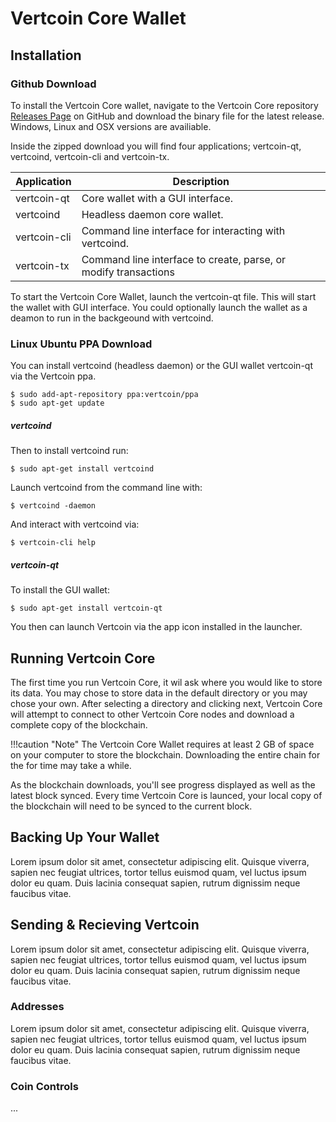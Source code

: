 # Vertcoin Core Wallet

## Installation




### Github Download


To install the Vertcoin Core wallet, navigate to the Vertcoin Core repository [Releases Page](https://github.com/vertcoin/vertcoin/releases) on GitHub and download the binary file for the latest release. Windows, Linux and OSX versions are availiable.



Inside the zipped download you will find four applications; vertcoin-qt, 
vertcoind, vertcoin-cli and vertcoin-tx.


| Application  | Description                                                      |
|--------------|------------------------------------------------------------------|
| vertcoin-qt  | Core wallet with a GUI interface.                                |
| vertcoind    | Headless daemon core wallet.                                     |
| vertcoin-cli | Command line interface for interacting with vertcoind.           |
| vertcoin-tx  | Command line interface to  create, parse, or modify transactions |


To start the Vertcoin Core Wallet, launch the vertcoin-qt file. This will start the wallet with GUI interface. You could optionally launch the wallet as a deamon to run in the backgeound with vertcoind.


### Linux Ubuntu PPA Download


You can install vertcoind (headless daemon) or the GUI wallet vertcoin-qt via
the Vertcoin ppa.

``` shell
$ sudo add-apt-repository ppa:vertcoin/ppa
$ sudo apt-get update
```

##### vertcoind

Then to install vertcoind run:
``` shell
$ sudo apt-get install vertcoind
```


Launch vertcoind from the command line with:
``` shell
$ vertcoind -daemon
```


And interact with vertcoind via:
``` shell
$ vertcoin-cli help
```

##### vertcoin-qt

To install the GUI wallet:
``` shell
$ sudo apt-get install vertcoin-qt
```

You then can launch Vertcoin via the app icon installed  in the launcher.



##  Running Vertcoin Core

The first time you run Vertcoin Core, it wil ask where you would like to store its data. You may chose to store data in the default directory or you may chose your own. After selecting a directory and clicking next, Vertcoin Core will attempt to connect to other Vertcoin Core nodes and download a complete copy of the blockchain.


!!!caution "Note"
    The Vertcoin Core Wallet requires at least 2 GB of space on your computer to store the blockchain. Downloading the entire chain for the for time may take a while.

As the blockchain downloads, you'll see progress displayed as well as the latest block synced. Every time Vertcoin Core is launced, your local copy of the blockchain will need to be synced to the current block.



## Backing Up Your Wallet

Lorem ipsum dolor sit amet, consectetur adipiscing elit. Quisque viverra, sapien nec feugiat ultrices, tortor tellus euismod quam, vel luctus ipsum dolor eu quam. Duis lacinia consequat sapien, rutrum dignissim neque faucibus vitae.

## Sending & Recieving Vertcoin
Lorem ipsum dolor sit amet, consectetur adipiscing elit. Quisque viverra, sapien nec feugiat ultrices, tortor tellus euismod quam, vel luctus ipsum dolor eu quam. Duis lacinia consequat sapien, rutrum dignissim neque faucibus vitae.

### Addresses
Lorem ipsum dolor sit amet, consectetur adipiscing elit. Quisque viverra, sapien nec feugiat ultrices, tortor tellus euismod quam, vel luctus ipsum dolor eu quam. Duis lacinia consequat sapien, rutrum dignissim neque faucibus vitae.

### Coin Controls



...


